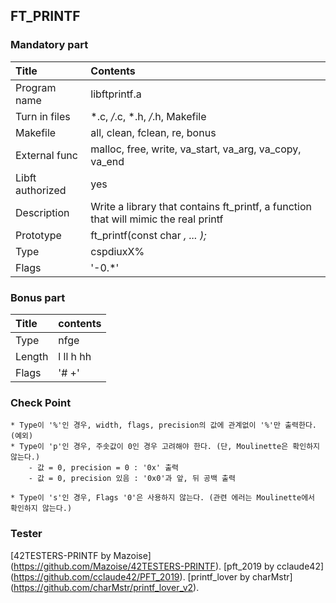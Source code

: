 ## FT_PRINTF

### Mandatory part

|Title|Contents|
|:---|:---|
|Program name|libftprintf.a|
|Turn in files|*.c, */*.c, *.h, */*.h, Makefile|
|Makefile|all, clean, fclean, re, bonus|
|External func|malloc, free, write, va_start, va_arg, va_copy, va_end|
|Libft authorized|yes|
|Description|Write a library that contains ft_printf, a function that will mimic the real printf|
|Prototype|ft_printf(const char *, ... );*|
|Type|cspdiuxX%|
|Flags|'-0.\*'|

### Bonus part

|Title|contents|
|:---|:---|
|Type|nfge|
|Length|l ll h hh|
|Flags|'# +'|

### Check Point

    * Type이 '%'인 경우, width, flags, precision의 값에 관계없이 '%'만 출력한다. (예외)
    * Type이 'p'인 경우, 주솟값이 0인 경우 고려해야 한다. (단, Moulinette은 확인하지 않는다.)
        - 값 = 0, precision = 0 : '0x' 출력
        - 값 = 0, precision 있음 : '0x0'과 앞, 뒤 공백 출력
        
    * Type이 's'인 경우, Flags '0'은 사용하지 않는다. (관련 에러는 Moulinette에서 확인하지 않는다.)

### Tester

[42TESTERS-PRINTF by Mazoise] (https://github.com/Mazoise/42TESTERS-PRINTF).
[pft_2019 by cclaude42] (https://github.com/cclaude42/PFT_2019).
[printf_lover by charMstr] (https://github.com/charMstr/printf_lover_v2).
